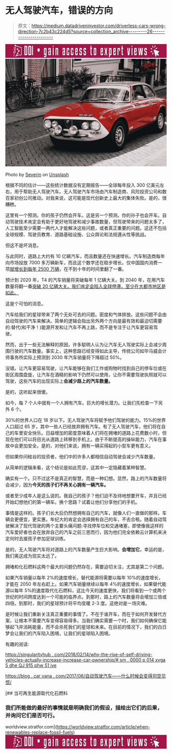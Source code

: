 # 无人驾驶汽车，错误的方向

> 原文：<https://medium.datadriveninvestor.com/driverless-cars-wrong-direction-7c2b43c224d5?source=collection_archive---------26----------------------->

[![](img/e95b811a3f56a2b3129cd580b179c0a3.png)](http://www.track.datadriveninvestor.com/ExpertRi160px)![](img/b11701264251dfecf66d7eb254478d68.png)

Photo by [Severin](https://unsplash.com/@sdmk?utm_source=medium&utm_medium=referral) on [Unsplash](https://unsplash.com?utm_source=medium&utm_medium=referral)

根据不同的估计——这些统计数据没有定期报告——全球每年投入 300 亿美元左右，用于帮助无人驾驶汽车。无人驾驶汽车市场由汽车制造商、风险投资公司和数百家初创公司推动。对我来说，这可能是现代创新史上最大的集体失败。是的，很糟糕。

这里有一个预测。你的孩子仍然会开车。这是另一个预测。你的孙子也会开车。自动驾驶技术肯定会有助于更好地驾驶和减少事故数量，但驾驶带来的问题太多了，人工智能至少需要一两代人才能解决这些问题，或者真正重要的问题。这还不包括全球规模、驾驶员教育、道路基础设施、公众舆论和法规遵从性等挑战。

但这不是坏消息。

与此同时，道路上大约有 10 亿辆汽车，而且数量还在快速增长。汽车制造商每年向市场投放 7000 多万辆新车，而且这个数字还在稳步增长。仅中国国内消费一项[就增长到每年 2500 万辆](https://www.statista.com/statistics/257660/passenger-car-sales-in-selected-countries/)，在不到十年的时间里翻了一番。

预计到 2020 年，T4 的汽车销量将突破每年 1 亿辆大关。到 2040 年，在用汽车数量将翻一番[突破 20 亿辆大关。我们肯定会陷入全球停滞，至少在大都市地区是如此。](https://www.weforum.org/agenda/2016/04/the-number-of-cars-worldwide-is-set-to-double-by-2040)

这是个可怕的消息。

汽车给我们的星球带来了两个无处可去的问题。密度和气体排放。这些问题不会由自动驾驶的汽车来解决。简单的逻辑会指出另外两个方向是最有效和最迫切需要的:替代(和干净！)能源开发和让汽车不再上路，而不是专注于让汽车更容易驾驶。

然而，出于一些无法解释的原因，许多聪明人认为让汽车无人驾驶实际上会减少周围行驶的汽车数量。事实上，这种思路已经变得如此主导，传统公司如毕马威会计师事务所实际上预测到 2030 年汽车销量将下降超过 50%。

没错。让汽车更容易驾驶，让汽车能够在我们工作或购物时找到自己的停车位或在街区周围盘旋，让汽车在酒精的影响下仍然可以使用，让你不需要驾驶执照就可以驾驶，这些汽车的出现实际上**会减少路上的汽车数量。**

是的，这听起来很傻。

如今，每 7 个人中就有一个人拥有汽车。巨大的增长潜力。让我们先检查一下另外 6 个。

30%的世界人口在 18 岁以下。无人驾驶汽车将赋予他们驾驶的能力。15%的世界人口超过 65 岁，其中一些人已经放弃拥有汽车。有了无人驾驶汽车，他们将在自己的车里安全快乐。日益增加的密度意味着人们将在拥堵的道路上花费数小时，但现在他们可以将目光从道路上转移到手机上。由于不断提高的操纵能力，汽车在事故中会更加安全。是的，对他们来说，拥有一辆买得起的小型车更有意义。

但如果你问硅谷的投资者，他们中的许多人都相信自动驾驶会减少汽车数量。

从简单的逻辑来看，这个结论是如此荒谬，这其中一定隐藏着某种智慧。

确实有一个。只不过这不是真正的智慧，而是一种幻想。显然，路上的汽车数量将会减少，因为**今天的孩子们不再关心拥有一辆汽车。**

或者至少成年人是这么说的。我自己的孩子？他们迫不及待地想要开车，并且已经开始幻想他们的第一辆车。换个思路？试着让他们分享他们的手机。

事情是这样的。孩子们长大后仍然想拥有自己的汽车，就像人们一直做的那样。车辆会更便宜，更实惠。年纪大的肯定会选择拥有自己的车，不去合租。随着自动驾驶解决了现代驾驶的两个主要头痛问题:寻找停车位和交通堵塞，即使像我这样的汽车爱好者也会在放弃自己的汽车之前三思而行，因为他们完全依赖云计算机来决定何时去接孩子参加足球训练。

是的，无人驾驶汽车将对道路上的汽车数量产生巨大影响。**会增加它**。幸运的是，我们离这成为现实太远了。

拥堵和化石燃料这两个最大的问题仍然存在，需要迫切关注，尤其是第二个问题。

如果汽车销量以每年 2%的速度增长，替代能源将需要以每年 10%的速度增长，才能在 2050 年左右赶上。如果汽车销量继续以每年 4%的速度增长，如果替代能源以每年 5%的速度取代化石燃料，这比今天的速度更快，我们将看到一个或两个世纪的时间跨度达到一个可能的临界点。到那时，路上的汽车数量将会增加三倍或四倍。到那时，我们的星球预计将平均变暖 2-3 度。这绝对是一场灾难。

是时候让我们重新关注真正重要的事情了。不在于谁开车，而在于如何开发替代方案，让根本不需要汽车变得容易得多。当我们确实需要一个时，我们如何确保它能够起飞并消耗能量，而不会杀死我们的星球和未来。在目前的情况下，我们的白日梦会让我们的汽车陷入困境，让我们的星球陷入困境。

有趣的阅读:

[https://singularityhub . com/2018/02/14/why-the-rise-of-self-driving-vehicles-actually-increase-increase-car-ownership/# sm . 0000 p 014 xvga 5 dhe QJ 915 phw 51 jye](https://singularityhub.com/2018/02/14/why-the-rise-of-self-driving-vehicles-will-actually-increase-car-ownership/#sm.0000p014xvga5dheqj915phw51jye)

[https://blog . car vana . com/2017/06/自动驾驶汽车——什么时候会变得司空见惯/](https://blog.carvana.com/2017/06/self-driving-cars-when-will-this-become-commonplace/)

[](https://worldview.stratfor.com/article/when-renewables-replace-fossil-fuels) [## 当可再生能源取代化石燃料

### 我们所能做的最好的事情就是明确我们的假设，描绘出它们的后果，并询问它们是否可行。

worldview.stratfor.com](https://worldview.stratfor.com/article/when-renewables-replace-fossil-fuels) [![](img/f1b90bfb135436036e1866d7e83bc447.png)](http://www.track.datadriveninvestor.com/ExpertRi160pxB)